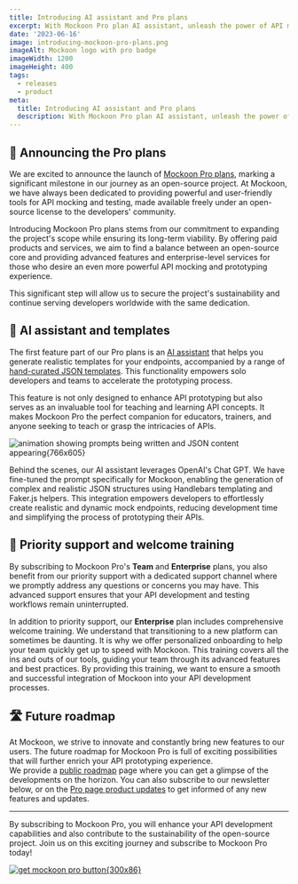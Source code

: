 ```yaml
---
title: Introducing AI assistant and Pro plans
excerpt: With Mockoon Pro plan AI assistant, unleash the power of API mocking for all your prototyping and API teaching needs.
date: '2023-06-16'
image: introducing-mockoon-pro-plans.png
imageAlt: Mockoon logo with pro badge
imageWidth: 1200
imageHeight: 400
tags:
  - releases
  - product
meta:
  title: Introducing AI assistant and Pro plans
  description: With Mockoon Pro plan AI assistant, unleash the power of API mocking for all your prototyping and API teaching needs. Learn more!
---
```


## 📢 Announcing the Pro plans

We are excited to announce the launch of [Mockoon Pro plans](/pro/), marking a significant milestone in our journey as an open-source project. At Mockoon, we have always been dedicated to providing powerful and user-friendly tools for API mocking and testing, made available freely under an open-source license to the developers' community.

Introducing Mockoon Pro plans stems from our commitment to expanding the project's scope while ensuring its long-term viability. By offering paid products and services, we aim to find a balance between an open-source core and providing advanced features and enterprise-level services for those who desire an even more powerful API mocking and prototyping experience.

This significant step will allow us to secure the project's sustainability and continue serving developers worldwide with the same dedication.

## 🤖 AI assistant and templates

The first feature part of our Pro plans is an [AI assistant](/ai-powered-api-mocking/) that helps you generate realistic templates for your endpoints, accompanied by a range of [hand-curated JSON templates](/templates/). This functionality empowers solo developers and teams to accelerate the prototyping process.

This feature is not only designed to enhance API prototyping but also serves as an invaluable tool for teaching and learning API concepts. It makes Mockoon Pro the perfect companion for educators, trainers, and anyone seeking to teach or grasp the intricacies of APIs.

![animation showing prompts being written and JSON content appearing{766x605}](/images/blog/introducing-mockoon-ai-assistant-pro-plans/ai-generated-mock-api-endpoint.gif)

Behind the scenes, our AI assistant leverages OpenAI's Chat GPT. We have fine-tuned the prompt specifically for Mockoon, enabling the generation of complex and realistic JSON structures using Handlebars templating and Faker.js helpers. This integration empowers developers to effortlessly create realistic and dynamic mock endpoints, reducing development time and simplifying the process of prototyping their APIs.

## 💬 Priority support and welcome training

By subscribing to Mockoon Pro's **Team** and **Enterprise** plans, you also benefit from our priority support with a dedicated support channel where we promptly address any questions or concerns you may have. This advanced support ensures that your API development and testing workflows remain uninterrupted.

In addition to priority support, our **Enterprise** plan includes comprehensive welcome training. We understand that transitioning to a new platform can sometimes be daunting. It is why we offer personalized onboarding to help your team quickly get up to speed with Mockoon. This training covers all the ins and outs of our tools, guiding your team through its advanced features and best practices. By providing this training, we want to ensure a smooth and successful integration of Mockoon into your API development processes.

## 🛣️ Future roadmap

At Mockoon, we strive to innovate and constantly bring new features to our users. The future roadmap for Mockoon Pro is full of exciting possibilities that will further enrich your API prototyping experience.  
We provide a [public roadmap](/public-roadmap/) page where you can get a glimpse of the developments on the horizon. You can also subscribe to our newsletter below, or on the [Pro page product updates](/pro/#product-updates-subscribe) to get informed of any new features and updates.

---

By subscribing to Mockoon Pro, you will enhance your API development capabilities and also contribute to the sustainability of the open-source project. Join us on this exciting journey and subscribe to Mockoon Pro today!

[![get mockoon pro button{300x86}](/images/pro-btn.png)](/pro/)
